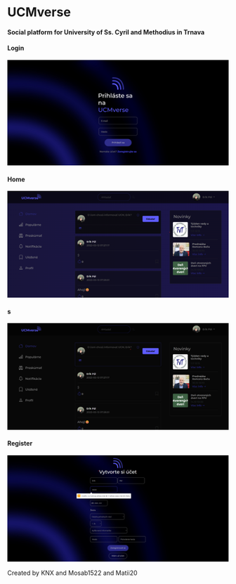 # UCMverse
#### Social platform for University of Ss. Cyril and Methodius in Trnava

#### Login
![photo](./ucm/1.png?raw=true)
#### Home
![photo](./ucm/2.png?raw=true)
#### s
![photo](./ucm/3.png?raw=true)
#### Register
![photo](./ucm/4.png?raw=true)

Created by KNX and Mosab1522 and Matii20
